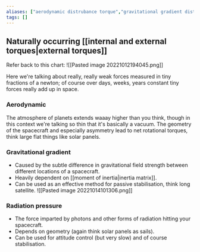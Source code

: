 ```yaml
---
aliases: ["aerodynamic distrubance torque","gravitational gradient disturbance torque","radiation pressure disturbance torque"]
tags: []
---
```


## Naturally occurring [[internal and external torques|external torques]]
Refer back to this chart:
![[Pasted image 20221012194045.png]]

Here we're talking about really, really weak forces measured in tiny fractions of a newton; of course over days, weeks, years constant tiny forces really add up in space.

### Aerodynamic
The atmosphere of planets extends waaay higher than you think, though in this context we're talking so thin that it's basically a vacuum. The geometry of the spacecraft and especially asymmetry lead to net rotational torques, think large flat things like solar panels.

### Gravitational gradient
- Caused by the subtle difference in gravitational field strength between different locations of a spacecraft.
- Heavily dependent on [[moment of inertia|inertia matrix]].
- Can be used as an effective method for passive stabilisation, think long satellite.
![[Pasted image 20221014101306.png]]

### Radiation pressure
- The force imparted by photons and other forms of radiation hitting your spacecraft.
- Depends on geometry (again think solar panels as sails).
- Can be used for attitude control (but very slow) and of course stabilisation.